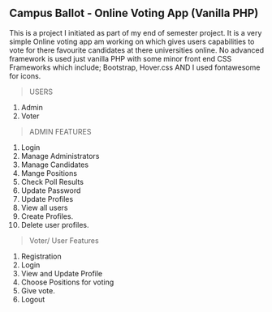 ## Campus Ballot - Online Voting App (Vanilla PHP)

This is a project I initiated as part of my end of semester project. It is a very simple Online voting app am working on which gives users capabilities to vote for there favourite candidates at there universities online. No advanced framework is used just vanilla PHP with some minor front end CSS Frameworks which include; Bootstrap, Hover.css AND I used fontawesome for icons.

>USERS
1. Admin
2. Voter

>ADMIN FEATURES

1. Login
2. Manage Administrators
3. Manage Candidates
4. Mange Positions
5. Check Poll Results
6. Update Password
7. Update Profiles
8. View all users
9. Create Profiles.
10. Delete user profiles.


> Voter/ User Features

1. Registration
2. Login
3. View and Update Profile
4. Choose Positions for voting
5. Give vote.
6. Logout


